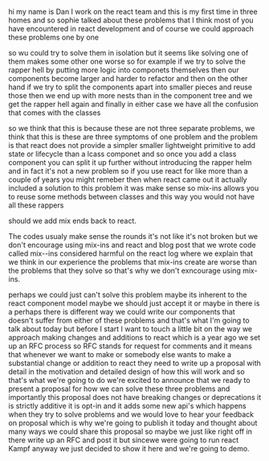 hi my name is Dan I work on the react team and this is my first time in three homes and so sophie talked about these problems that I think most of you have encountered in react development and of course we could approach these problems one by one

so wu could try to solve them in isolation but it seems like solving one of them makes some other one worse
so for example if we try to solve the rapper hell by putting more logic into componets themselves then our components become larger and harder to refactor and then on the other hand if we try to split the components apart into smaller pieces and reuse those then we end up with more nests than in the component tree and we get the rapper hell again and finally in either case we have all the confusion that comes with the classes

so we think that this is because these are not three separate problems, we think that this is these are three symptoms of one problem and the problem is that react does not provide a simpler smaller lightweight primitive to add state or lifecycle than a lcass componet and so once you add a class component you can split it up further without introducing the rapper helm and in fact it's not a new problem so if you use react for like more than a couple of years you might remeber then when react came out it actually included a solution to this problem it was make sense so mix-ins allows you to reuse some methods between classes and this way you would not have all these rappers

should we add mix ends back to react.

The codes usualy make sense the rounds it's not like it's not broken but we don't encourage using mix-ins and react and blog post that we wrote code called mix--ins considered harmful on the react log where we explain that we think in our experience the problems that mix-ins create are worse than the problems that they solve so that's why we don't exncourage using mix-ins.

perhaps we could just can't solve this problem maybe its inherent to the react component model maybe we should just accept it or maybe in there is a perhaps there is different way we could write our components that doesn't suffer from either of these problems and that's what I'm going to talk about today but before I start I want to touch a little bit on the way we approach making changes and additions to react which is a year ago we set up an RFC process so RFC stands for request for comments and it means that whenever we want to make or somebody else wants to make a substantial change or addition to react they need to write up a proposal with detail in the motivation and detailed design of how this will work and so that's what we're going to do we're excited to announce that we ready to present a proposal for how we can solve these three problems and importantly this proposal does not have breaking changes or deprecations it is strictly additive it is opt-in and it adds some new api's which happens when they try to solve problems and we would love to hear your feedback on proposal which is why we're going to publish it today and thought about many ways we could share this proposal so maybe we just like right off in there write up an RFC and post it but sincewe were going to run react Kampf anyway we just decided to show it here and we're going to demo.
